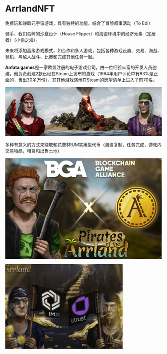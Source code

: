 # ArrlandNFT

免费玩和赚取元宇宙游戏，具有独特的功能，结合了冒险叙事活动（To Edi）

骑手、我们岛屿的沙盒设计（House Flipper）和海盗环境中的经济元素（定居者）（小偷之海）。

未来将添加高级游戏模式，如合作和多人游戏，包括各种游戏设置、交易、海战、登机、与敌人战斗、比赛和完成其他任务一起。

**Anfata games**是一家欧盟注册的电子游戏公司，由一位经验丰富的开发人员创建，他负责创建2款已经在Steam上发布的游戏（1964年用户评论中有83%是正面的，售出30多万份），其其他游戏演示在Steam的愿望清单上进入了前70名。

![image-20220805111804623](image-20220805111804623.png)

多种有意义的方式来赚取和花费$RUM实用型代币（海盗复制，任务完成，游戏内交易物品，租赁和出售土地）

![image-20220805112058490](image-20220805112058490.png)

![image-20220805112300098](image-20220805112300098.png)
